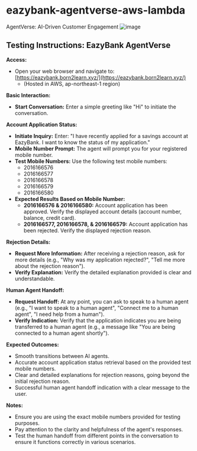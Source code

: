 # eazybank-agentverse-aws-lambda
AgentVerse: AI-Driven Customer Engagement
![image](https://github.com/user-attachments/assets/3a7b43ba-081d-42f8-b5e5-30b8e7fcffbd)

## Testing Instructions: EazyBank AgentVerse

**Access:**

*   Open your web browser and navigate to: [https://eazybank.born2learn.xyz/](https://eazybank.born2learn.xyz/)
    *   (Hosted in AWS, ap-northeast-1 region)

**Basic Interaction:**

*   **Start Conversation:** Enter a simple greeting like "Hi" to initiate the conversation.

**Account Application Status:**

*   **Initiate Inquiry:** Enter: "I have recently applied for a savings account at EazyBank. I want to know the status of my application."
*   **Mobile Number Prompt:** The agent will prompt you for your registered mobile number.
*   **Test Mobile Numbers:** Use the following test mobile numbers:
    *   2016166576
    *   2016166577
    *   2016166578
    *   2016166579
    *   2016166580
*   **Expected Results Based on Mobile Number:**
    *   **2016166576 & 2016166580:** Account application has been approved. Verify the displayed account details (account number, balance, credit card).
    *   **2016166577, 2016166578, & 2016166579:** Account application has been rejected. Verify the displayed rejection reason.

**Rejection Details:**

*   **Request More Information:** After receiving a rejection reason, ask for more details (e.g., "Why was my application rejected?", "Tell me more about the rejection reason").
*   **Verify Explanation:** Verify the detailed explanation provided is clear and understandable.

**Human Agent Handoff:**

*   **Request Handoff:** At any point, you can ask to speak to a human agent (e.g., "I want to speak to a human agent", "Connect me to a human agent", "I need help from a human").
*   **Verify Indication:** Verify that the application indicates you are being transferred to a human agent (e.g., a message like "You are being connected to a human agent shortly").

**Expected Outcomes:**

*   Smooth transitions between AI agents.
*   Accurate account application status retrieval based on the provided test mobile numbers.
*   Clear and detailed explanations for rejection reasons, going beyond the initial rejection reason.
*   Successful human agent handoff indication with a clear message to the user.

**Notes:**

*   Ensure you are using the exact mobile numbers provided for testing purposes.
*   Pay attention to the clarity and helpfulness of the agent's responses.
*   Test the human handoff from different points in the conversation to ensure it functions correctly in various scenarios.
